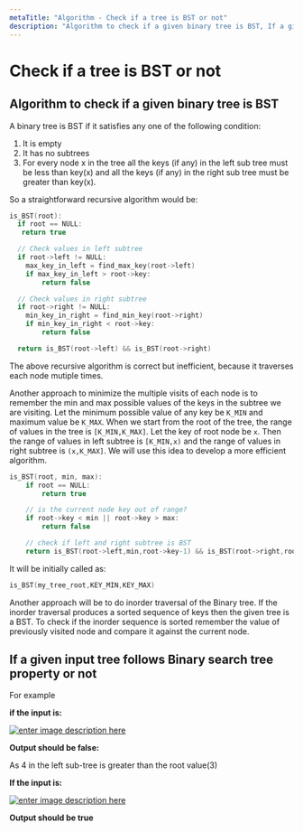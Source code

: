 ```yaml
---
metaTitle: "Algorithm - Check if a tree is BST or not"
description: "Algorithm to check if a given binary tree is BST, If a given input tree follows Binary search tree property or not"
---
```


# Check if a tree is BST or not




## Algorithm to check if a given binary tree is BST


A binary tree is BST if it satisfies any one of the following condition:

1. It is empty
1. It has no subtrees
1. For every node x in the tree all the keys (if any) in the left sub tree must be less than key(x) and all the keys (if any) in the right sub tree must be greater than key(x).

So a straightforward recursive algorithm would be:

```cpp
is_BST(root):
  if root == NULL:
   return true

  // Check values in left subtree
  if root->left != NULL:
    max_key_in_left = find_max_key(root->left)
    if max_key_in_left > root->key:
        return false

  // Check values in right subtree
  if root->right != NULL:
    min_key_in_right = find_min_key(root->right)
    if min_key_in_right < root->key:
        return false

  return is_BST(root->left) && is_BST(root->right)

```

The above recursive algorithm is correct but inefficient, because it traverses each node mutiple times.

Another approach to minimize the multiple visits of each node is to remember the min and max possible values of the keys in the subtree we are visiting. Let the minimum possible value of any key be `K_MIN` and maximum value be `K_MAX`. When we start from the root of the tree, the range of values in the tree is `[K_MIN,K_MAX]`. Let the key of root node be `x`. Then the range of values in left subtree is `[K_MIN,x)` and the range of values in right subtree is `(x,K_MAX]`.  We will use this idea to develop a more efficient algorithm.

```cpp
is_BST(root, min, max):
    if root == NULL:
        return true

    // is the current node key out of range?
    if root->key < min || root->key > max:
        return false

    // check if left and right subtree is BST
    return is_BST(root->left,min,root->key-1) && is_BST(root->right,root->key+1,max)

```

It will be initially called as:

```cpp
is_BST(my_tree_root,KEY_MIN,KEY_MAX)

```

Another approach will be to do inorder traversal of the Binary tree. If the inorder traversal produces a sorted sequence of keys then the given tree is a BST. To check if the inorder sequence is sorted remember the value of previously visited node and compare it  against the current node.



## If a given input tree follows Binary search tree property or not


For example

**if the input is:**

[<img src="https://i.stack.imgur.com/sd2Zq.png" alt="enter image description here" />](https://i.stack.imgur.com/sd2Zq.png)

**Output should be false:**

As 4 in the left sub-tree is greater than the root value(3)

**If the input is:**

[<img src="https://i.stack.imgur.com/GR41M.png" alt="enter image description here" />](https://i.stack.imgur.com/GR41M.png)

**Output should be true**

